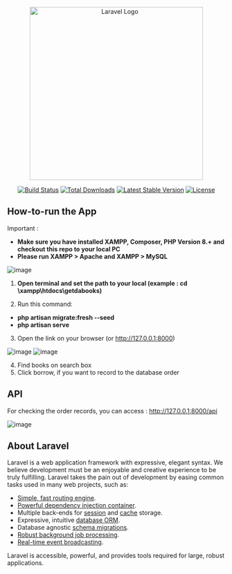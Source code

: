 <p align="center"><a href="https://laravel.com" target="_blank"><img src="https://raw.githubusercontent.com/laravel/art/master/logo-lockup/5%20SVG/2%20CMYK/1%20Full%20Color/laravel-logolockup-cmyk-red.svg" width="400" alt="Laravel Logo"></a></p>

<p align="center">
<a href="https://travis-ci.org/laravel/framework"><img src="https://travis-ci.org/laravel/framework.svg" alt="Build Status"></a>
<a href="https://packagist.org/packages/laravel/framework"><img src="https://img.shields.io/packagist/dt/laravel/framework" alt="Total Downloads"></a>
<a href="https://packagist.org/packages/laravel/framework"><img src="https://img.shields.io/packagist/v/laravel/framework" alt="Latest Stable Version"></a>
<a href="https://packagist.org/packages/laravel/framework"><img src="https://img.shields.io/packagist/l/laravel/framework" alt="License"></a>
</p>

## How-to-run the App
Important :
- **Make sure you have installed XAMPP, Composer, PHP Version 8.+ and checkout this repo to your local PC**
- **Please run XAMPP > Apache and XAMPP > MySQL**

![image](https://user-images.githubusercontent.com/101321842/194964607-8fa3a622-74a6-4478-9e5f-d5a87b178e6f.png)

1. **Open terminal and set the path to your local (example : cd \xampp\htdocs\getdabooks)**

2. Run this command: 
- **php artisan migrate:fresh --seed**
- **php artisan serve**

3. Open the link on your browser (or http://127.0.0.1:8000)

![image](https://user-images.githubusercontent.com/101321842/194964399-9fa49d39-6f4d-432e-9f48-a1911a385b83.png)
![image](https://user-images.githubusercontent.com/101321842/194964874-e10eb383-5f3c-400c-8d30-da3ae77779d8.png)

4. Find books on search box
5. Click borrow, if you want to record to the database order

## API

For checking the order records, you can access : http://127.0.0.1:8000/api

![image](https://user-images.githubusercontent.com/101321842/194965490-a84e58cd-ae89-481d-99af-ff22724b170b.png)


## About Laravel

Laravel is a web application framework with expressive, elegant syntax. We believe development must be an enjoyable and creative experience to be truly fulfilling. Laravel takes the pain out of development by easing common tasks used in many web projects, such as:

- [Simple, fast routing engine](https://laravel.com/docs/routing).
- [Powerful dependency injection container](https://laravel.com/docs/container).
- Multiple back-ends for [session](https://laravel.com/docs/session) and [cache](https://laravel.com/docs/cache) storage.
- Expressive, intuitive [database ORM](https://laravel.com/docs/eloquent).
- Database agnostic [schema migrations](https://laravel.com/docs/migrations).
- [Robust background job processing](https://laravel.com/docs/queues).
- [Real-time event broadcasting](https://laravel.com/docs/broadcasting).

Laravel is accessible, powerful, and provides tools required for large, robust applications.
